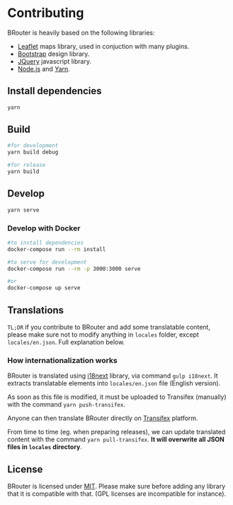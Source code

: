 # Contributing

BRouter is heavily based on the following libraries:

-   [Leaflet](leafletjs.com/) maps library, used in conjuction with many plugins.
-   [Bootstrap](https://getbootstrap.com/) design library.
-   [JQuery](https://jquery.com) javascript library.
-   [Node.js](https://nodejs.org/) and [Yarn](https://yarnpkg.com/en/).

## Install dependencies

```sh
yarn
```

## Build

```sh
#for development
yarn build debug

#for release
yarn build
```

## Develop

```sh
yarn serve
```

### Develop with Docker

```sh
#to install dependencies
docker-compose run --rm install

#to serve for development
docker-compose run --rm -p 3000:3000 serve

#or
docker-compose up serve
```

## Translations

`TL;DR` if you contribute to BRouter and add some translatable content, please make sure not to modify anything in `locales` folder, except `locales/en.json`. Full explanation below.

### How internationalization works

BRouter is translated using [i18next](https://www.i18next.com/) library, via command `gulp i18next`. It extracts translatable elements into `locales/en.json` file (English version).

As soon as this file is modified, it must be uploaded to Transifex (manually) with the command `yarn push-transifex`.

Anyone can then translate BRouter directly on [Transifex](https://www.transifex.com/openstreetmap/brouter-web/) platform.

From time to time (eg. when preparing releases), we can update translated content with the command `yarn pull-transifex`. **It will overwrite all JSON files in `locales` directory**.

## License

BRouter is licensed under [MIT](LICENSE). Please make sure before adding any library that it is compatible with that. (GPL licenses are incompatible for instance).
